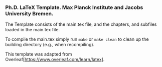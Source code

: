 ### Ph.D. LaTeX Template. Max Planck Institute and Jacobs University Bremen.

The Template consists of the main.tex file, and the chapters, and subfiles loaded in the main.tex file.

To compile the main.tex simply run `make` or `make clean` to clean up the building directory (e.g., when recompiling).

This template was adapted from Overleaf[https://www.overleaf.com/learn/latex].




